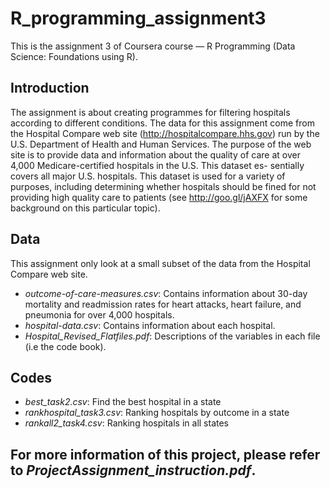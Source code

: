 # R_programming_assignment3
This is the assignment 3 of Coursera course  — R Programming (Data Science: Foundations using R).

## Introduction
The assignment is about creating programmes for filtering hospitals according to different conditions. The data for this assignment come from the Hospital Compare web site (http://hospitalcompare.hhs.gov) run by the U.S. Department of Health and Human Services. The purpose of the web site is to provide data and information about the quality of care at over 4,000 Medicare-certified hospitals in the U.S. This dataset es- sentially covers all major U.S. hospitals. This dataset is used for a variety of purposes, including determining whether hospitals should be fined for not providing high quality care to patients (see http://goo.gl/jAXFX for some background on this particular topic).

## Data
This assignment only look at a small subset of the data from the Hospital Compare web site. 
- _outcome-of-care-measures.csv_: Contains information about 30-day mortality and readmission rates for heart attacks, heart failure, and pneumonia for over 4,000 hospitals.
- _hospital-data.csv_: Contains information about each hospital.
- _Hospital_Revised_Flatfiles.pdf_: Descriptions of the variables in each file (i.e the code book).

## Codes
- _best_task2.csv_: Find the best hospital in a state
- _rankhospital_task3.csv_: Ranking hospitals by outcome in a state
- _rankall2_task4.csv_: Ranking hospitals in all states

## For more information of this project, please refer to _ProjectAssignment_instruction.pdf_.
